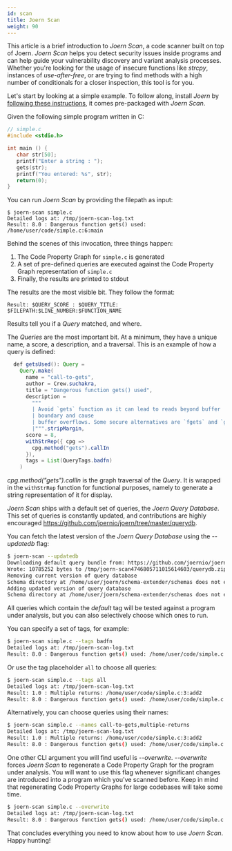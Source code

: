 ```yaml
---
id: scan
title: Joern Scan
weight: 90
---
```


This article is a brief introduction to _Joern Scan_, a code scanner built on top of
Joern. _Joern Scan_ helps you detect security issues inside programs and can
help guide your vulnerability discovery and variant analysis processes. Whether
you're looking for the usage of insecure functions like _strcpy_, instances of
_use-after-free_, or are trying to find methods with a high number of
conditionals for a closer inspection, this tool is for you.

Let's start by looking at a simple example. To follow along, install _Joern_ by
[following these instructions](installation), it comes pre-packaged with _Joern Scan_.

Given the following simple program written in C:

```c
// simple.c
#include <stdio.h>

int main () {
   char str[50];
   printf("Enter a string : ");
   gets(str);
   printf("You entered: %s", str);
   return(0);
}
```

You can run _Joern Scan_ by providing the filepath as input:

```shell
$ joern-scan simple.c
Detailed logs at: /tmp/joern-scan-log.txt
Result: 8.0 : Dangerous function gets() used: /home/user/code/simple.c:6:main
```

Behind the scenes of this invocation, three things happen:

1. The Code Property Graph for `simple.c` is generated
2. A set of pre-defined queries are executed against the Code Property Graph
   representation of `simple.c`
3. Finally, the results are printed to stdout

The results are the most visible bit. They follow the format:

```shell
Result: $QUERY_SCORE : $QUERY_TITLE: $FILEPATH:$LINE_NUMBER:$FUNCTION_NAME
```
Results tell you if a _Query_ matched, and where.

The _Queries_ are the most important bit. At a minimum, they have a unique name,
a score, a description, and a traversal. This is an example of how a query is defined:

```java
  def getsUsed(): Query =
    Query.make(
      name = "call-to-gets",
      author = Crew.suchakra,
      title = "Dangerous function gets() used",
      description =
        """
        | Avoid `gets` function as it can lead to reads beyond buffer
        | boundary and cause
        | buffer overflows. Some secure alternatives are `fgets` and `gets_s`.
        |""".stripMargin,
      score = 8,
      withStrRep({ cpg =>
        cpg.method("gets").callIn
      }),
      tags = List(QueryTags.badfn)
    )
```

_cpg.method("gets").callIn_ is the graph traversal of the _Query_. It is wrapped
in the `withStrRep` function for functional purposes, namely to generate a
string representation of it for display.

_Joern Scan_ ships with a default set of queries, the _Joern Query Database_.
This set of queries is constantly updated, and contributions are highly encouraged
https://github.com/joernio/joern/tree/master/querydb.


You can fetch the latest version of the _Joern Query Database_ using the _--updatedb_ flag:

```bash
$ joern-scan --updatedb
Downloading default query bundle from: https://github.com/joernio/joern/releases/download/v1.1.919/querydb.zip
Wrote: 10785252 bytes to /tmp/joern-scan4746805711015614603/querydb.zip
Removing current version of query database
Schema directory at /home/user/joern/schema-extender/schemas does not exist
Adding updated version of query database
Schema directory at /home/user/joern/schema-extender/schemas does not exist
```

All queries which contain the _default_ tag will be tested against a program under analysis,
but you can also selectively choose which ones to run.

You can specify a set of tags, for example:

```bash
$ joern-scan simple.c --tags badfn
Detailed logs at: /tmp/joern-scan-log.txt
Result: 8.0 : Dangerous function gets() used: /home/user/code/simple.c:17:main
```

Or use the tag placeholder `all` to choose all queries:

```bash
$ joern-scan simple.c --tags all
Detailed logs at: /tmp/joern-scan-log.txt
Result: 1.0 : Multiple returns: /home/user/code/simple.c:3:add2
Result: 8.0 : Dangerous function gets() used: /home/user/code/simple.c:17:main
```

Alternatively, you can choose queries using their names:

```bash
$ joern-scan simple.c --names call-to-gets,multiple-returns
Detailed logs at: /tmp/joern-scan-log.txt
Result: 1.0 : Multiple returns: /home/user/code/simple.c:3:add2
Result: 8.0 : Dangerous function gets() used: /home/user/code/simple.c:17:main
```

One other CLI argument you will find useful is _--overwrite_. _--overwrite_
forces _Joern Scan_ to regenerate a Code Property Graph for the program under
analysis. You will want to use this flag whenever significant changes are introduced
into a program which you've scanned before. Keep in mind that regenerating
Code Property Graphs for large codebases will take some time.

```bash
$ joern-scan simple.c --overwrite
Detailed logs at: /tmp/joern-scan-log.txt
Result: 8.0 : Dangerous function gets() used: /home/user/code/simple.c:6:main
```

That concludes everything you need to know about how to use _Joern Scan_. Happy
hunting!
